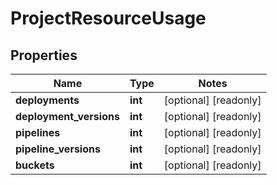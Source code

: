 # ProjectResourceUsage

## Properties
Name | Type | Notes
------------ | ------------- | -------------
**deployments** | **int** | [optional] [readonly] 
**deployment_versions** | **int** | [optional] [readonly] 
**pipelines** | **int** | [optional] [readonly] 
**pipeline_versions** | **int** | [optional] [readonly] 
**buckets** | **int** | [optional] [readonly] 


